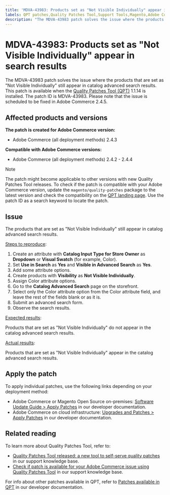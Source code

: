 ```yaml
---
title: 'MDVA-43983: Products set as "Not Visible Individually" appear in search results'
labels: QPT patches,Quality Patches Tool,Support Tools,Magento,Adobe Commerce,cloud infrastructure,on-premises,QPT 1.1.14,catalog,products,attribute,setting,advanced search,Not Visible Individually,2.4.2,2.4.2-p1,2.4.2-p2,2.4.3,2.4.3-p1,2.4.4
description: "The MDVA-43983 patch solves the issue where the products that are set as \"Not Visible Individually\" still appear in catalog advanced search results. This patch is available when the [Quality Patches Tool (QPT)](https://support.magento.com/hc/en-us/articles/360047139492) 1.1.14 is installed. The patch ID is MDVA-43983. Please note that the issue is scheduled to be fixed in Adobe Commerce 2.4.5."
---
```


# MDVA-43983: Products set as "Not Visible Individually" appear in search results

The MDVA-43983 patch solves the issue where the products that are set as "Not Visible Individually" still appear in catalog advanced search results. This patch is available when the [Quality Patches Tool (QPT)](https://support.magento.com/hc/en-us/articles/360047139492) 1.1.14 is installed. The patch ID is MDVA-43983. Please note that the issue is scheduled to be fixed in Adobe Commerce 2.4.5.

## Affected products and versions

**The patch is created for Adobe Commerce version:**

* Adobe Commerce (all deployment methods) 2.4.3

**Compatible with Adobe Commerce versions:**

* Adobe Commerce (all deployment methods) 2.4.2 - 2.4.4

>[!NOTE]
>
>The patch might become applicable to other versions with new Quality Patches Tool releases. To check if the patch is compatible with your Adobe Commerce version, update the `magento/quality-patches` package to the latest version and check the compatibility on the [QPT landing page](https://devdocs.magento.com/quality-patches/tool.html#patch-grid). Use the patch ID as a search keyword to locate the patch.

## Issue

The products that are set as "Not Visible Individually" still appear in catalog advanced search results.

<u>Steps to reproduce</u>:

1. Create an attribute with **Catalog Input Type for Store Owner** as **Dropdown** or **Visual Swatch** (for example, Color).
1. Set **Use in Search** as **Yes** and **Visible in Advanced Search** as **Yes**.
1. Add some attribute options.
1. Create products with **Visibility** as **Not Visible Individually**.
1. Assign Color attribute options.
1. Go to the **Catalog Advanced Search** page on the storefront.
1. Select only the Color attribute option from the Color attribute field, and leave the rest of the fields blank or as it is.
1. Submit an advanced search form.
1. Observe the search results.

<u>Expected results</u>:

Products that are set as "Not Visible Individually" do not appear in the catalog advanced search results.

<u>Actual results</u>:

Products that are set as "Not Visible Individually" appear in the catalog advanced search results.

## Apply the patch

To apply individual patches, use the following links depending on your deployment method:

* Adobe Commerce or Magento Open Source on-premises: [Software Update Guide > Apply Patches](https://devdocs.magento.com/guides/v2.4/comp-mgr/patching/mqp.html) in our developer documentation.
* Adobe Commerce on cloud infrastructure: [Upgrades and Patches > Apply Patches](https://devdocs.magento.com/cloud/project/project-patch.html) in our developer documentation.

## Related reading

To learn more about Quality Patches Tool, refer to:

* [Quality Patches Tool released: a new tool to self-serve quality patches](https://support.magento.com/hc/en-us/articles/360047139492) in our support knowledge base.
* [Check if patch is available for your Adobe Commerce issue using Quality Patches Tool](https://support.magento.com/hc/en-us/articles/360047125252) in our support knowledge base.

For info about other patches available in QPT, refer to [Patches available in QPT](https://devdocs.magento.com/quality-patches/tool.html#patch-grid) in our developer documentation. 